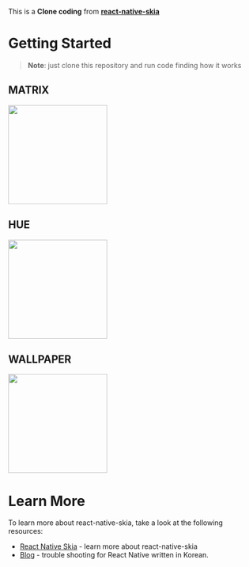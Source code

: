 This is a **Clone coding** from [**react-native-skia**](https://shopify.github.io/react-native-skia/docs/tutorials)

# Getting Started

> **Note**: just clone this repository and run code finding how it works

##

## MATRIX

<img src="./preview/matrix.gif" width="200" height="auto" />

## HUE

<img src="./preview/hue.gif" width="200" height="auto" />

## WALLPAPER

<img src="./preview/wallpaper.png" width="200" height="auto" />

# Learn More

To learn more about react-native-skia, take a look at the following resources:

- [React Native Skia](https://shopify.github.io/react-native-skia/) - learn more about react-native-skia
- [Blog](https://liveforownhappiness.tistory.com/) - trouble shooting for React Native written in Korean.
